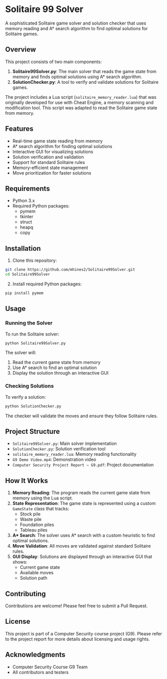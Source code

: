 # Solitaire 99 Solver

A sophisticated Solitaire game solver and solution checker that uses memory reading and A\* search algorithm to find optimal solutions for Solitaire games.

## Overview

This project consists of two main components:

1. **Solitaire99Solver.py**: The main solver that reads the game state from memory and finds optimal solutions using A\* search algorithm.
2. **SolutionChecker.py**: A tool to verify and validate solutions for Solitaire games.

The project includes a Lua script (`solitaire_memory_reader.lua`) that was originally developed for use with Cheat Engine, a memory scanning and modification tool. This script was adapted to read the Solitaire game state from memory.

## Features

- Real-time game state reading from memory
- A\* search algorithm for finding optimal solutions
- Interactive GUI for visualizing solutions
- Solution verification and validation
- Support for standard Solitaire rules
- Memory-efficient state management
- Move prioritization for faster solutions

## Requirements

- Python 3.x
- Required Python packages:
  - pymem
  - tkinter
  - struct
  - heapq
  - copy

## Installation

1. Clone this repository:

```bash
git clone https://github.com/mhines2/Solitaire99Solver.git
cd Solitaire99Solver
```

2. Install required Python packages:

```bash
pip install pymem
```

## Usage

### Running the Solver

To run the Solitaire solver:

```bash
python Solitaire99Solver.py
```

The solver will:

1. Read the current game state from memory
2. Use A\* search to find an optimal solution
3. Display the solution through an interactive GUI

### Checking Solutions

To verify a solution:

```bash
python SolutionChecker.py
```

The checker will validate the moves and ensure they follow Solitaire rules.

## Project Structure

- `Solitaire99Solver.py`: Main solver implementation
- `SolutionChecker.py`: Solution verification tool
- `solitaire_memory_reader.lua`: Memory reading functionality
- `G9 Demo Video.mp4`: Demonstration video
- `Computer Security Project Report – G9.pdf`: Project documentation

## How It Works

1. **Memory Reading**: The program reads the current game state from memory using the Lua script.
2. **State Representation**: The game state is represented using a custom `GameState` class that tracks:
   - Stock pile
   - Waste pile
   - Foundation piles
   - Tableau piles
3. **A\* Search**: The solver uses A\* search with a custom heuristic to find optimal solutions.
4. **Move Validation**: All moves are validated against standard Solitaire rules.
5. **GUI Display**: Solutions are displayed through an interactive GUI that shows:
   - Current game state
   - Available moves
   - Solution path

## Contributing

Contributions are welcome! Please feel free to submit a Pull Request.

## License

This project is part of a Computer Security course project (G9). Please refer to the project report for more details about licensing and usage rights.

## Acknowledgments

- Computer Security Course G9 Team
- All contributors and testers
